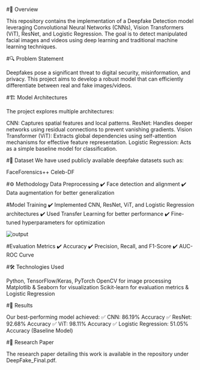 #📌 Overview

This repository contains the implementation of a Deepfake Detection model leveraging Convolutional Neural Networks (CNNs), Vision Transformers (ViT), ResNet, and Logistic Regression. The goal is to detect manipulated facial images and videos using deep learning and traditional machine learning techniques.

#🔍 Problem Statement

Deepfakes pose a significant threat to digital security, misinformation, and privacy. This project aims to develop a robust model that can efficiently differentiate between real and fake images/videos.

#🏗️ Model Architectures

The project explores multiple architectures:

CNN: Captures spatial features and local patterns.
ResNet: Handles deeper networks using residual connections to prevent vanishing gradients.
Vision Transformer (ViT): Extracts global dependencies using self-attention mechanisms for effective feature representation.
Logistic Regression: Acts as a simple baseline model for classification.

#📂 Dataset
We have used publicly available deepfake datasets such as:

FaceForensics++
Celeb-DF

#⚙️ Methodology
Data Preprocessing
✔️ Face detection and alignment
✔️ Data augmentation for better generalization

#Model Training
✔️ Implemented CNN, ResNet, ViT, and Logistic Regression architectures
✔️ Used Transfer Learning for better performance
✔️ Fine-tuned hyperparameters for optimization

![output](https://github.com/user-attachments/assets/72550fed-c50e-4453-9ad2-368e343ccd67)

#Evaluation Metrics
✔️ Accuracy
✔️ Precision, Recall, and F1-Score
✔️ AUC-ROC Curve

#🛠️ Technologies Used

Python, TensorFlow/Keras, PyTorch
OpenCV for image processing
Matplotlib & Seaborn for visualization
Scikit-learn for evaluation metrics & Logistic Regression

#🚀 Results

Our best-performing model achieved:
✅ CNN: 86.19% Accuracy
✅ ResNet: 92.68% Accuracy
✅ ViT: 98.11% Accuracy
✅ Logistic Regression: 51.05% Accuracy (Baseline Model)

#📜 Research Paper

The research paper detailing this work is available in the repository under DeepFake_Final.pdf.
